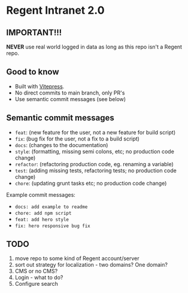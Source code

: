 # Regent Intranet 2.0

## IMPORTANT!!!

**NEVER** use real world logged in data as long as this repo isn't a Regent repo.

## Good to know

- Built with [Vitepress](https://vitepress.vuejs.org/).
- No direct commits to main branch, only PR's
- Use semantic commit messages (see below)

## Semantic commit messages

- `feat`: (new feature for the user, not a new feature for build script)
- `fix`: (bug fix for the user, not a fix to a build script)
- `docs`: (changes to the documentation)
- `style`: (formatting, missing semi colons, etc; no production code change)
- `refactor`: (refactoring production code, eg. renaming a variable)
- `test`: (adding missing tests, refactoring tests; no production code change)
- `chore`: (updating grunt tasks etc; no production code change)

Example commit messages:

- `docs: add example to readme`
- `chore: add npm script`
- `feat: add hero style`
- `fix: hero responsive bug fix`

## TODO

1. move repo to some kind of Regent account/server
2. sort out strategy for localization - two domains? One domain?
3. CMS or no CMS?
4. Login - what to do?
5. Configure search
